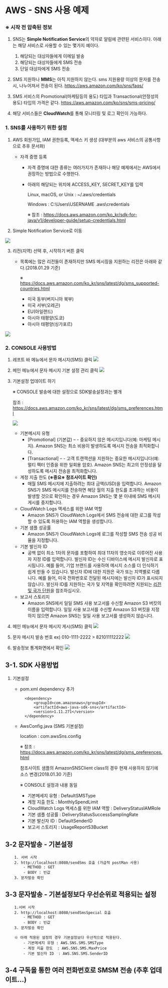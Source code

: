 AWS - SNS 사용 예제
==============================================================================

### ※ 시작 전 압축된 정보
1. SNS는 **Simple Notification Service**의 약자로 알림에 관련된 서비스이다.
   아래는 해당 서비스로 사용할 수 있는 몇가지 예이다.
   1. 해당되는 대상자들에게 이메일 발송
   2. 해당되는 대상자들에게 SMS 전송
   3. 단일 대상자에게 SMS 전송

2. SMS 지원하나 **MMS**는 아직 지원하지 않는다.
	sms 지원용량 이상의 문자를 전송 시, 나누어져서 전송이 된다.
	https://aws.amazon.com/ko/sns/faqs/

3. SMS 서비스의 Promotional(마케팅등의 용도) 타입과 Transactional(안정성의 용도) 타입의 가격은 같다.
	https://aws.amazon.com/ko/sns/sms-pricing/

4. 해당 서비스들은 **CloudWatch**를 통해 모니터링 및 로그 확인이 가능하다.

### 1. SNS를 사용하기 위한 설정

1. AWS 회원가입, IAM 권한등록, 액세스 키 생성 (대부분의 aws 서비스의 공통사항으로 추후 문서화)
   - 자격 증명 등록
   		- 자격 증명에 대한 종류는 여러가지가 존재하나 해당 예제에서는 AWS에서 권장하는 방법으로 수행한다.
   		- 아래의 해당되는 위치에 ACCESS_KEY, SECRET_KEY를 입력

   		  Linux, macOS, or Unix : ~/.aws/credentials

          Windows : C:\Users\USERNAME \.aws\credentials

		  ※ 참조 : https://docs.aws.amazon.com/ko_kr/sdk-for-java/v1/developer-guide/setup-credentials.html

2. Simple Notification Service로 이동

![](img/awsSns/capture1.PNG)

3. 리전(지역) 선택 후, 시작하기 버튼 클릭
   - 목록에는 많은 리전들이 존재하지만 SMS 메시징을 지원하는 리전은 아래와 같다.(2018.01.29 기준)

     ※ https://docs.aws.amazon.com/ko_kr/sns/latest/dg/sms_supported-countries.html

   		- 미국 동부(버지니아 북부)
   		- 미국 서부(오레곤)
   		- EU(아일랜드)
   		- 아시아 태평양(도쿄)
   		- 아시아 태평양(싱가포르)

![](img/awsSns/capture2.PNG)

### 2. CONSOLE 사용방법

1. 레프트 바 메뉴에서 문자 메시지(SMS) 클릭
![](img/awsSns/capture3.PNG)

2. 메인 메뉴에서 문자 메시지 기본 설정 관리 클릭
![](img/awsSns/capture4.PNG)

3. 기본설정 업데이트 하기

   ※ CONSOLE 발송에 대한 설정으로 SDK발송설정과는 별개

   참조 : https://docs.aws.amazon.com/ko_kr/sns/latest/dg/sms_preferences.html

   ![](img/awsSns/capture5.PNG)

	- 기본메시지 유형
		- [Promotional] (기본값) – - 중요하지 않은 메시지입니다(예: 마케팅 메시지). Amazon SNS는 최소 비용이 발생하도록
		 	메시지 전송을 최적화합니다.
        - [Transactional] – - 고객 트랜잭션을 지원하는 중요한 메시지입니다(예: 멀티 팩터 인증을 위한 일회용 암호). Amazon SNS는 최고의 			안정성을 달성하도록 메시지 전송을 최적화합니다.
	- 계정 지출 한도 **(※중요※ 참조사이트 확인)**
		- 매월 SMS 메시지에 지출하려는 최대 금액(USD)을 입력합니다. Amazon SNS가 SMS 메시지를 전송하면 해당 월의 지출 한도를 초과하는 				비용이 발생할 것으로 확인하는 경우 Amazon SNS는 몇 분 이내에 SMS 메시지 게시를 중지합니다.
	- CloudWatch Logs 액세스를 위한 IAM 역할
		- Amazon SNS가 CloudWatch Logs에서 SMS 전송에 대한 로그를 작성할 수 있도록 허용하는 IAM 역할을 생성합니다.
	- 기본 샘플 성공률
		- Amazon SNS가 CloudWatch Logs에 로그를 작성할 SMS 전송 성공 비율을 지정합니다.
	- 기본 발신자 ID
		- 공백 없이 최소 1자의 문자를 포함하여 최대 11자의 영숫자로 이루어진 사용자 지정 ID를 입력합니다.
		  발신자 ID는 수신 디바이스에 메시지 발신자로 표시됩니다. 예를 들어, 기업 브랜드를 사용하여 메시지 소스를 더
          인식하기 쉽게 만들 수 있습니다.
		  발신자 ID에 대한 지원은 국가 또는 지역별로 다릅니다. 예를 들어, 미국 전화번호로 전달된 메시지에는 발신자 ID가
          표시되지 않습니다. 발신자 ID를 지원하는 국가 및 지역을 확인하려면 지원되는 [리전 및 국가 단원](https://docs.aws.amazon.com/ko_kr/sns/latest/dg/sms_supported-countries.html "리전 및 국가 단원")을 참조하십시오.
	- 보고서 스토리지
		- Amazon SNS에서 일일 SMS 사용 보고서를 수신할 Amazon S3 버킷의 이름을 입력합니다. 일일 사용 보고서를 수신할 Amazon S3 버킷을 		  지정하지 않으면 Amazon SNS는 일일 사용 보고서를 생성하지 않습니다.

4. 메인 메뉴에서 문자 메시지 게시(SMS) 클릭
![](img/awsSns/capture6.PNG)

5. 문자 메시지 발송
   번호 ex) 010-1111-2222 > 821011112222
   ![](img/awsSns/capture7.PNG)

6. 발송정보 통계화면에서 확인
   ![](img/awsSns/capture8.PNG)

## 3-1. SDK 사용방법

1. 기본설정
	- pom.xml dependency 추가

			<dependency>
                <groupId>com.amazonaws</groupId>
                <artifactId>aws-java-sdk-sns</artifactId>
                <version>1.11.271</version>
            </dependency>
	- AwsConfig.java (SMS 기본설정)

	  location : com.awsSns.config

      ※ 참조 : https://docs.aws.amazon.com/ko_kr/sns/latest/dg/sms_preferences.html

      참조사이트 샘플의 AmazonSNSClient class의 경우 현재 사용하지 않기에 소스 변경(2018.01.30 기준)

      	※ CONSOLE 설정과 내용 동일
      	- 기본메세지 유형 : DefaultSMSType
      	- 계정 지출 한도 : MonthlySpendLimit
      	- CloudWatch Logs 액세스를 위한 IAM 역할 : DeliveryStatusIAMRole
      	- 기본 샘플 성공률 : DeliveryStatusSuccessSamplingRate
      	- 기본 발신자 ID : DefaultSenderID
      	- 보고서 스토리지 : UsageReportS3Bucket

## 3-2 문자발송 - 기본설정
		1. 서버 시작
		2. http://localhost:8080/sendSms 호출 (가급적 postMan 사용)
			- METHOD : GET
			- BODY : 빈값
		3. 문자발송 확인

## 3-3 문자발송 - 기본설정보다 우선순위로 적용되는 설정
		1.서버 시작
		2. http://localhost:8080/sendSmsSpecial 호출
			- METHOD : GET
			- BODY : 빈값
		3. 문자발송 확인

		※ 아래 적용된 설정의 경우 기본설정보다 우선적으로 적용된다.
        	- 기본메세지 유형 : AWS.SNS.SMS.SMSType
        	- 계정 지출 한도  : AWS.SNS.SMS.MaxPrice
        	- 기본 발신자 ID  : AWS.SNS.SMS.SenderID

## 3-4 구독을 통한 여러 전화번호로 SMSM 전송 (추후 업데이트...)